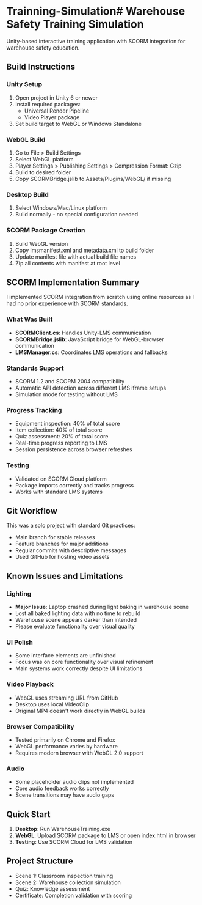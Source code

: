 # Trainning-Simulation# Warehouse Safety Training Simulation

Unity-based interactive training application with SCORM integration for warehouse safety education.

## Build Instructions

### Unity Setup
1. Open project in Unity 6 or newer
2. Install required packages:
   - Universal Render Pipeline
   - Video Player package
3. Set build target to WebGL or Windows Standalone

### WebGL Build
1. Go to File > Build Settings
2. Select WebGL platform
3. Player Settings > Publishing Settings > Compression Format: Gzip
4. Build to desired folder
5. Copy SCORMBridge.jslib to Assets/Plugins/WebGL/ if missing

### Desktop Build
1. Select Windows/Mac/Linux platform
2. Build normally - no special configuration needed

### SCORM Package Creation
1. Build WebGL version
2. Copy imsmanifest.xml and metadata.xml to build folder
3. Update manifest file with actual build file names
4. Zip all contents with manifest at root level

## SCORM Implementation Summary

I implemented SCORM integration from scratch using online resources as I had no prior experience with SCORM standards.

### What Was Built
- **SCORMClient.cs**: Handles Unity-LMS communication
- **SCORMBridge.jslib**: JavaScript bridge for WebGL-browser communication
- **LMSManager.cs**: Coordinates LMS operations and fallbacks

### Standards Support
- SCORM 1.2 and SCORM 2004 compatibility
- Automatic API detection across different LMS iframe setups
- Simulation mode for testing without LMS

### Progress Tracking
- Equipment inspection: 40% of total score
- Item collection: 40% of total score  
- Quiz assessment: 20% of total score
- Real-time progress reporting to LMS
- Session persistence across browser refreshes

### Testing
- Validated on SCORM Cloud platform
- Package imports correctly and tracks progress
- Works with standard LMS systems

## Git Workflow

This was a solo project with standard Git practices:
- Main branch for stable releases
- Feature branches for major additions
- Regular commits with descriptive messages
- Used GitHub for hosting video assets

## Known Issues and Limitations

### Lighting
- **Major Issue**: Laptop crashed during light baking in warehouse scene
- Lost all baked lighting data with no time to rebuild
- Warehouse scene appears darker than intended
- Please evaluate functionality over visual quality

### UI Polish
- Some interface elements are unfinished
- Focus was on core functionality over visual refinement
- Main systems work correctly despite UI limitations

### Video Playback
- WebGL uses streaming URL from GitHub
- Desktop uses local VideoClip
- Original MP4 doesn't work directly in WebGL builds

### Browser Compatibility
- Tested primarily on Chrome and Firefox
- WebGL performance varies by hardware
- Requires modern browser with WebGL 2.0 support

### Audio
- Some placeholder audio clips not implemented
- Core audio feedback works correctly
- Scene transitions may have audio gaps

## Quick Start

1. **Desktop**: Run WarehouseTraining.exe
2. **WebGL**: Upload SCORM package to LMS or open index.html in browser
3. **Testing**: Use SCORM Cloud for LMS validation

## Project Structure

- Scene 1: Classroom inspection training
- Scene 2: Warehouse collection simulation  
- Quiz: Knowledge assessment
- Certificate: Completion validation with scoring
